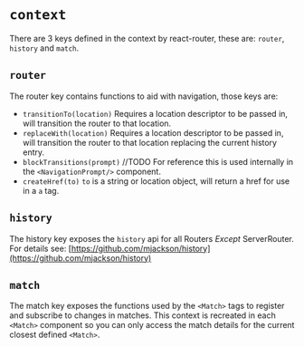 # `context`

There are 3 keys defined in the context by react-router, these are: `router`, `history` and `match`.

## `router`

The router key contains functions to aid with navigation, those keys are:

* `transitionTo(location)` Requires a location descriptor to be passed in, will transition the router to that location.
* `replaceWith(location)`  Requires a location descriptor to be passed in, will transition the router to that location replacing the current history entry.
* `blockTransitions(prompt)` //TODO For reference this is used internally in the `<NavigationPrompt/>` component.
* `createHref(to)` `to` is a string or location object, will return a href for use in a `a` tag.

## `history`

The history key exposes the `history` api for all Routers _Except_ ServerRouter. For details see: [https://github.com/mjackson/history](https://github.com/mjackson/history)

## `match`

The match key exposes the functions used by the `<Match>` tags to register and subscribe to changes in matches. This context is recreated in each `<Match>` component so you can only access the match details for the current closest defined `<Match>`.
